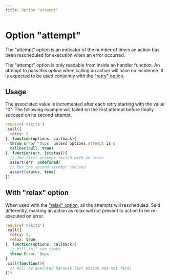 ```yaml
---
title: Option "attempt"
---
```


# Option "attempt"

The "attempt" option is an indicator of the number of times an action has been rescheduled for execution when an error occurred. 

The "attempt" option is only readable from inside an handler function. An attempt to pass this option when calling an action will have no incidence. It is expected to be used conjointly with the ["retry" option](/options/retry).

## Usage

The associated value is incremented after each retry starting with the value "0". The following example will failed on the first attempt before finally succeed on its second attempt.

```js
require('nikita')
.call({
  retry: 2
}, function(options, callback){
  throw Error 'Oups' unless options.attempt is 0
  callbac(null, true)
}, function(err, {status}){
  // The first attempt failed with an error
  assert(err, undefined)
  // but the second attempt succeed
  assert(status, true)
})
```
## With "relax" option

When used with the ["relax" option](/options/relax), all the attempts will rescheduled. Said differently, marking an action as relax will not prevent to action to be re-executed on error.

```js
require('nikita')
.call({
  retry: 2,
  relax: true
}, function(options, callback){
  // Will fail two times
  throw Error 'Oups'
}
.call(function(){
  // Will be executed because last action was not fatal
}))
```
